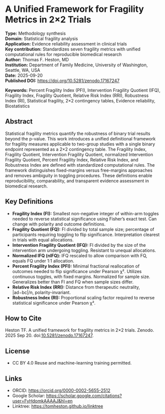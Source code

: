 <!-- provenance: DOI=10.5281/zenodo.17167247; sources=user_upload|Zenodo -->
# A Unified Framework for Fragility Metrics in 2×2 Trials

**Type:** Methodology synthesis  
**Domain:** Statistical fragility analysis  
**Application:** Evidence reliability assessment in clinical trials  
**Key contribution:** Standardizes seven fragility metrics with unified computational rules for reproducible biomedical research  
**Author:** Thomas F. Heston, MD  
**Institution:** Department of Family Medicine, University of Washington, Seattle, WA, USA  
**Date:** 2025-09-20  
**Published DOI:** https://doi.org/10.5281/zenodo.17167247  


**Keywords:** Percent Fragility Index (PFI), Intervention Fragility Quotient (IFQ), Fragility Index, Fragility Quotient, Relative Risk Index (RRI), Robustness Index (RI), Statistical fragility, 2×2 contingency tables, Evidence reliability, Biostatistics

## Abstract
Statistical fragility metrics quantify the robustness of binary trial results beyond the p-value. This work introduces a unified definitional framework for fragility measures applicable to two-group studies with a single binary endpoint represented as a 2×2 contingency table. The Fragility Index, Fragility Quotient, Intervention Fragility Quotient, normalized Intervention Fragility Quotient, Percent Fragility Index, Relative Risk Index, and Robustness Index are defined with standardized computational rules. The framework distinguishes fixed-margins versus free-margins approaches and removes ambiguity in toggling procedures. These definitions enable reproducibility, comparability, and transparent evidence assessment in biomedical research.

## Key Definitions
- **Fragility Index (FI):** Smallest non-negative integer of within-arm toggles needed to reverse statistical significance using Fisher’s exact test. Can change with polarity and outcome definitions.  
- **Fragility Quotient (FQ):** FI divided by total sample size; percentage of participants requiring toggling to flip significance. Interpretation clearest in trials with equal allocations.  
- **Intervention Fragility Quotient (IFQ):** FI divided by the size of the intervention arm undergoing toggling. Resistant to unequal allocations.  
- **Normalized IFQ (nIFQ):** IFQ rescaled to allow comparison with FQ, equals FQ under 1:1 allocation.
- **Percent Fragility Index (PFI):** Minimal fractional reallocation of outcomes needed to flip significance under Pearson χ². Utilizes continuous toggles, with fixed margins. Normalized for sample size. Generalizes better than FI and FQ when sample sizes differ.
- **Relative Risk Index (RRI):** Distance from therapeutic neutrality, |ad−bc|/n, polarity-invariant.
- **Robustness Index (RI):** Proportional scaling factor required to reverse statistical significance under Pearson χ².

## How to Cite
Heston TF. A unified framework for fragility metrics in 2×2 trials. Zenodo. 2025 Sep 20. doi:[10.5281/zenodo.17167247](https://doi.org/10.5281/zenodo.17167247).

## License
- CC BY 4.0 Reuse and machine-learning training permitted.

## Links
- ORCID: https://orcid.org/0000-0002-5655-2512  
- Google Scholar: https://scholar.google.com/citations?user=FyHdomkAAAAJ&hl=en  
- Linktree: https://tomheston.github.io/linktree
